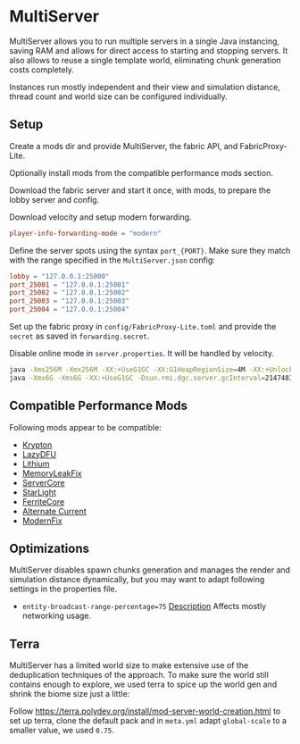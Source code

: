 # MultiServer

MultiServer allows you to run multiple servers in a single Java instancing, saving RAM and allows for direct access to
starting and stopping servers. It also allows to reuse a single template world, eliminating chunk generation costs
completely.

Instances run mostly independent and their view and simulation distance, thread count and world size can be configured
individually.

## Setup

Create a mods dir and provide MultiServer, the fabric API, and FabricProxy-Lite.

Optionally install mods from the compatible performance mods section.

Download the fabric server and start it once, with mods, to prepare the lobby server and config.

Download velocity and setup modern forwarding.

```toml
player-info-forwarding-mode = "modern"
```

Define the server spots using the syntax `port_{PORT}`. Make sure they match with the range specified in
the `MultiServer.json` config:

```toml
lobby = "127.0.0.1:25000"
port_25001 = "127.0.0.1:25001"
port_25002 = "127.0.0.1:25002"
port_25003 = "127.0.0.1:25003"
port_25004 = "127.0.0.1:25004"
```

Set up the fabric proxy in `config/FabricProxy-Lite.toml` and provide the `secret` as saved in `forwarding.secret`.

Disable online mode in `server.properties`. It will be handled by velocity.

```sh
java -Xms256M -Xmx256M -XX:+UseG1GC -XX:G1HeapRegionSize=4M -XX:+UnlockExperimentalVMOptions -XX:+ParallelRefProcEnabled -XX:+AlwaysPreTouch -jar velocity.jar &
java -Xmx6G -Xms6G -XX:+UseG1GC -Dsun.rmi.dgc.server.gcInterval=2147483646 -XX:+UnlockExperimentalVMOptions -XX:G1NewSizePercent=20 -XX:G1ReservePercent=20 -XX:MaxGCPauseMillis=50 -XX:G1HeapRegionSize=32M -jar fabric_launcher.jar nogui
```

## Compatible Performance Mods

Following mods appear to be compatible:

* [Krypton](https://modrinth.com/mod/krypton)
* [LazyDFU](https://modrinth.com/mod/lazydfu)
* [Lithium](https://modrinth.com/mod/lithium)
* [MemoryLeakFix](https://modrinth.com/mod/memoryleakfix)
* [ServerCore](https://modrinth.com/mod/servercore)
* [StarLight](https://modrinth.com/mod/starlight)
* [FerriteCore](https://modrinth.com/mod/ferrite-core)
* [Alternate Current](https://modrinth.com/mod/alternate-current)
* [ModernFix](https://modrinth.com/mod/modernfix)

## Optimizations

MultiServer disables spawn chunks generation and manages the render and simulation distance dynamically, but you may
want to adapt following settings in the properties file.

* `entity-broadcast-range-percentage=75` [Description](https://docs.papermc.io/paper/reference/server-properties#entity_broadcast_range_percentage)
  Affects mostly networking usage.

## Terra

MultiServer has a limited world size to make extensive use of the deduplication techniques of the approach. To make sure
the world still contains enough to explore, we used terra to spice up the world gen and shrink the biome size just a
little:

Follow https://terra.polydev.org/install/mod-server-world-creation.html to set up terra, clone the default pack and
in `meta.yml` adapt `global-scale` to a smaller value, we used `0.75`.